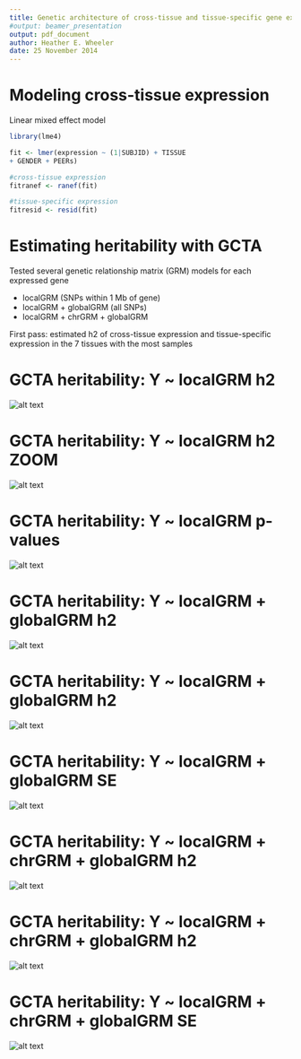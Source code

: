 ```yaml
---
title: Genetic architecture of cross-tissue and tissue-specific gene expression
#output: beamer_presentation
output: pdf_document
author: Heather E. Wheeler
date: 25 November 2014
---
```




Modeling cross-tissue expression
========================================================
Linear mixed effect model

```r
library(lme4)

fit <- lmer(expression ~ (1|SUBJID) + TISSUE 
+ GENDER + PEERs) 

#cross-tissue expression
fitranef <- ranef(fit) 

#tissue-specific expression
fitresid <- resid(fit) 
```

Estimating heritability with GCTA
========================================================

Tested several genetic relationship matrix (GRM) models for each expressed gene

- localGRM (SNPs within 1 Mb of gene)
- localGRM + globalGRM (all SNPs)
- localGRM + chrGRM + globalGRM

First pass: estimated h2 of cross-tissue expression and tissue-specific expression in the 7 tissues with the most samples

GCTA heritability: Y ~ localGRM h2
========================================================
![alt text](plots/hist_GTEx_localGRM_h2_2014-11-25.png)

GCTA heritability: Y ~ localGRM h2 **ZOOM**
========================================================
![alt text](plots/hist_GTEx_localGRM_h2_ylim3000_2014-11-25.png)

GCTA heritability: Y ~ localGRM p-values
========================================================
![alt text](plots/hist_GTEx_localGRM_p_2014-11-25.png)

GCTA heritability: Y ~ localGRM + globalGRM h2 
========================================================
![alt text](plots/scatter_GTEx_localGRM_globalGRM_h2_2014-11-25.png)

GCTA heritability: Y ~ localGRM + globalGRM h2 
========================================================
![alt text](plots/hist_GTEx_localGRM_globalGRM_h2_2014-11-25.png)

GCTA heritability: Y ~ localGRM + globalGRM SE 
========================================================
![alt text](plots/hist_GTEx_localGRM_globalGRM_se_2014-11-25.png)

GCTA heritability: Y ~ localGRM + chrGRM + globalGRM h2 
======================================================== 
![alt text](plots/scatter_GTEx_localGRM_chrGRM_globalGRM_h2_2014-11-25.png)

GCTA heritability: Y ~ localGRM + chrGRM + globalGRM h2 
========================================================
![alt text](plots/hist_GTEx_localGRM_chrGRM_globalGRM_h2_2014-11-25.png)

GCTA heritability: Y ~ localGRM + chrGRM + globalGRM SE 
========================================================
![alt text](plots/hist_GTEx_localGRM_chrGRM_globalGRM_se_2014-11-25.png)
